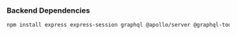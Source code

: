 ### Backend Dependencies

```bash
npm install express express-session graphql @apollo/server @graphql-tools/merge bcryptjs connect-mongodb-session dotenv graphql-passport passport mongoose
```

